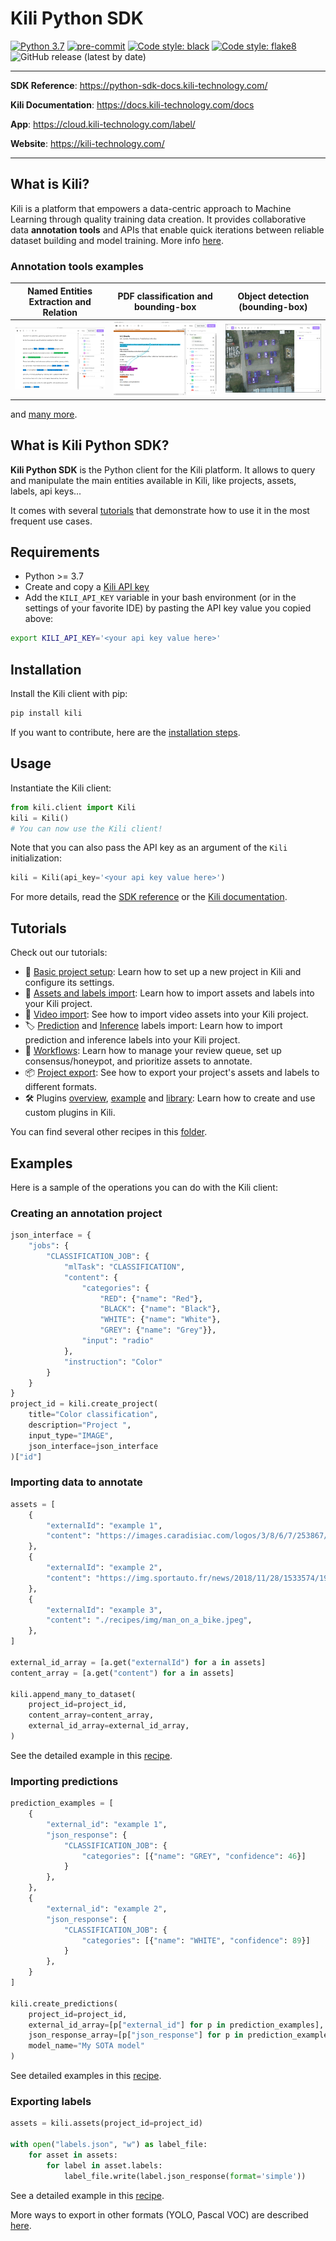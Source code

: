 # Kili Python SDK

[![Python 3.7](https://img.shields.io/badge/python-3.7%20|%203.8%20|%203.9%20|%203.10%20|%203.11%20-blue.svg)](https://www.python.org/)
[![pre-commit](https://img.shields.io/badge/pre--commit-enabled-brightgreen?logo=pre-commit&logoColor=white)](https://github.com/pre-commit/pre-commit)
[![Code style: black](https://img.shields.io/badge/code%20style-black-000000.svg)](https://github.com/psf/black)
[![Code style: flake8](https://img.shields.io/badge/code%20style-flake8-brightgreen.svg)](https://flake8.pycqa.org/)
![GitHub release (latest by date)](https://img.shields.io/github/v/release/kili-technology/kili-python-sdk?label=pypi%20package)

---

**SDK Reference**: <https://python-sdk-docs.kili-technology.com/>

**Kili Documentation**: <https://docs.kili-technology.com/docs>

**App**: <https://cloud.kili-technology.com/label/>

**Website**: <https://kili-technology.com/>

---

## What is Kili?

Kili is a platform that empowers a data-centric approach to Machine Learning through quality training data creation. It provides collaborative data **annotation tools** and APIs that enable quick iterations between reliable dataset building and model training. More info [here](https://kili-technology.com/platform/label-annotate).

### Annotation tools examples

|   Named Entities Extraction and Relation    | PDF classification and bounding-box |   Object detection (bounding-box)   |
| :-----------------------------------------: | :---------------------------------: | :---------------------------------: |
| ![](./recipes/img/relations-extraction.png) | ![](./recipes/img/pdf_classif.png)  | ![](./recipes/img/bounding-box.jpg) |

and [many more](https://docs.kili-technology.com/docs/labeling-overview).

## What is Kili Python SDK?

**Kili Python SDK** is the Python client for the Kili platform. It allows to query and manipulate the main entities available in Kili, like projects, assets, labels, api keys...

It comes with several [tutorials](https://python-sdk-docs.kili-technology.com/latest/sdk/tutorials/basic_project_setup/) that demonstrate how to use it in the most frequent use cases.

## Requirements

- Python >= 3.7
- Create and copy a [Kili API key](https://docs.kili-technology.com/docs/creating-an-api-key)
- Add the `KILI_API_KEY` variable in your bash environment (or in the settings of your favorite IDE) by pasting the API key value you copied above:

```bash
export KILI_API_KEY='<your api key value here>'
```

## Installation

Install the Kili client with pip:

```bash
pip install kili
```

If you want to contribute, here are the [installation steps](CONTRIBUTING.md).

## Usage

Instantiate the Kili client:

```python
from kili.client import Kili
kili = Kili()
# You can now use the Kili client!
```

Note that you can also pass the API key as an argument of the `Kili` initialization:

```python
kili = Kili(api_key='<your api key value here>')
```

For more details, read the [SDK reference](https://python-sdk-docs.kili-technology.com) or the [Kili documentation](https://docs.kili-technology.com/docs).

## Tutorials

Check out our tutorials:

- 🐣 [Basic project setup](https://python-sdk-docs.kili-technology.com/latest/sdk/tutorials/basic_project_setup/): Learn how to set up a new project in Kili and configure its settings.
- 📂 [Assets and labels import](https://python-sdk-docs.kili-technology.com/latest/sdk/tutorials/importing_assets_and_labels/): Learn how to import assets and labels into your Kili project.
- 🎥 [Video import](https://python-sdk-docs.kili-technology.com/latest/sdk/tutorials/importing_video_assets/): See how to import video assets into your Kili project.
- 🏷️ [Prediction](https://python-sdk-docs.kili-technology.com/latest/sdk/tutorials/pixel_level_masks/) and [Inference](https://python-sdk-docs.kili-technology.com/latest/sdk/tutorials/inference_labels/) labels import: Learn how to import prediction and inference labels into your Kili project.
- 🔄 [Workflows](https://python-sdk-docs.kili-technology.com/latest/sdk/tutorials/set_up_workflows/): Learn how to manage your review queue, set up consensus/honeypot, and prioritize assets to annotate.
- 📦 [Project export](https://python-sdk-docs.kili-technology.com/latest/sdk/tutorials/export_a_kili_project/): See how to export your project's assets and labels to different formats.
- 🛠️ Plugins [overview](https://python-sdk-docs.kili-technology.com/latest/sdk/tutorials/plugins_development/), [example](https://python-sdk-docs.kili-technology.com/latest/sdk/tutorials/plugins_example/) and [library](https://python-sdk-docs.kili-technology.com/latest/sdk/tutorials/plugins_library/): Learn how to create and use custom plugins in Kili.

You can find several other recipes in this [folder](https://github.com/kili-technology/kili-python-sdk/tree/master/recipes).

## Examples

Here is a sample of the operations you can do with the Kili client:

### Creating an annotation project

```python
json_interface = {
    "jobs": {
        "CLASSIFICATION_JOB": {
            "mlTask": "CLASSIFICATION",
            "content": {
                "categories": {
                    "RED": {"name": "Red"},
                    "BLACK": {"name": "Black"},
                    "WHITE": {"name": "White"},
                    "GREY": {"name": "Grey"}},
                "input": "radio"
            },
            "instruction": "Color"
        }
    }
}
project_id = kili.create_project(
    title="Color classification",
    description="Project ",
    input_type="IMAGE",
    json_interface=json_interface
)["id"]
```

### Importing data to annotate

```python
assets = [
    {
        "externalId": "example 1",
        "content": "https://images.caradisiac.com/logos/3/8/6/7/253867/S0-tesla-enregistre-d-importantes-pertes-au-premier-trimestre-175948.jpg",
    },
    {
        "externalId": "example 2",
        "content": "https://img.sportauto.fr/news/2018/11/28/1533574/1920%7C1280%7Cc096243e5460db3e5e70c773.jpg",
    },
    {
        "externalId": "example 3",
        "content": "./recipes/img/man_on_a_bike.jpeg",
    },
]

external_id_array = [a.get("externalId") for a in assets]
content_array = [a.get("content") for a in assets]

kili.append_many_to_dataset(
    project_id=project_id,
    content_array=content_array,
    external_id_array=external_id_array,
)
```

See the detailed example in this [recipe](https://docs.kili-technology.com/recipes/importing-data).

### Importing predictions

```python
prediction_examples = [
    {
        "external_id": "example 1",
        "json_response": {
            "CLASSIFICATION_JOB": {
                "categories": [{"name": "GREY", "confidence": 46}]
            }
        },
    },
    {
        "external_id": "example 2",
        "json_response": {
            "CLASSIFICATION_JOB": {
                "categories": [{"name": "WHITE", "confidence": 89}]
            }
        },
    }
]

kili.create_predictions(
    project_id=project_id,
    external_id_array=[p["external_id"] for p in prediction_examples],
    json_response_array=[p["json_response"] for p in prediction_examples],
    model_name="My SOTA model"
)
```

See detailed examples in this [recipe](https://docs.kili-technology.com/recipes/importing-labels-and-predictions).

### Exporting labels

```python
assets = kili.assets(project_id=project_id)

with open("labels.json", "w") as label_file:
    for asset in assets:
        for label in asset.labels:
            label_file.write(label.json_response(format='simple'))
```

See a detailed example in this [recipe](https://docs.kili-technology.com/recipes/exporting-assets-and-labels).

More ways to export in other formats (YOLO, Pascal VOC) are described [here](docs/label_export.md).
